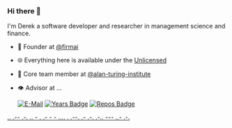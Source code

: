 ### Hi there 👋
I'm Derek a software developer and researcher in management science and finance. 

- 🧭 Founder at [@firmai](https://github.com/firmai) 

- 🌐 Everything here is available under the [Unlicensed](https://unlicense.org/)

- 👥 Core team member at [@alan-turing-institute](https://github.com/alan-turing-institute)

- 👁️ Advisor at ...

  [![E-Mail](https://img.shields.io/badge/email-reveal-2a8?style=flat-square&logo=gmail&logoColor=white)](https://mailhide.io/e/3ZNzb8gi)
[![Years Badge](https://badges.pufler.dev/years/firmai)](https://badges.pufler.dev)
[![Repos Badge](https://badges.pufler.dev/repos/firmai)](https://badges.pufler.dev)

[..    .-- .-. .. - .    .- -    - .... .    .--. .- .-. .-.. --- ..- .-.](https://theparlour.substack.com/)
                            


